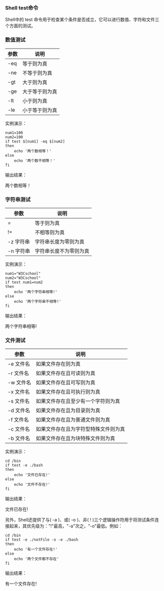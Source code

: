 ### Shell test命令

Shell中的 test 命令用于检查某个条件是否成立，它可以进行数值、字符和文件三个方面的测试。

### 数值测试

| 参数 | 说明           |
|------|----------------|
| -eq  | 等于则为真     |
| -ne  | 不等于则为真   |
| -gt  | 大于则为真     |
| -ge  | 大于等于则为真 |
| -lt  | 小于则为真     |
| -le  | 小于等于则为真 |

实例演示：

```
num1=100
num2=100
if test $[num1] -eq $[num2]
then
    echo '两个数相等！'
else
    echo '两个数不相等！'
fi
```


输出结果：

两个数相等！


### 字符串测试

| 参数      | 说明                   |
|-----------|------------------------|
| =         | 等于则为真             |
| !=        | 不相等则为真           |
| -z 字符串 | 字符串长度为零则为真   |
| -n 字符串 | 字符串长度不为零则为真 |

实例演示：

```
num1="W3Cschool"
num2="W3Cschool"
if test num1=num2
then
    echo '两个字符串相等!'
else
    echo '两个字符串不相等!'
fi
```

输出结果：

两个字符串相等!


### 文件测试

| 参数      | 说明                                 |
|-----------|--------------------------------------|
| -e 文件名 | 如果文件存在则为真                   |
| -r 文件名 | 如果文件存在且可读则为真             |
| -w 文件名 | 如果文件存在且可写则为真             |
| -x 文件名 | 如果文件存在且可执行则为真           |
| -s 文件名 | 如果文件存在且至少有一个字符则为真   |
| -d 文件名 | 如果文件存在且为目录则为真           |
| -f 文件名 | 如果文件存在且为普通文件则为真       |
| -c 文件名 | 如果文件存在且为字符型特殊文件则为真 |
| -b 文件名 | 如果文件存在且为块特殊文件则为真     |

实例演示：

```
cd /bin
if test -e ./bash
then
    echo '文件已存在!'
else
    echo '文件不存在!'
fi
```


输出结果：

文件已存在!


另外，Shell还提供了与( -a )、或( -o )、非( ! )三个逻辑操作符用于将测试条件连接起来，其优先级为："!"最高，"-a"次之，"-o"最低。例如：

```
cd /bin
if test -e ./notFile -o -e ./bash
then
    echo '有一个文件存在!'
else
    echo '两个文件都不存在'
fi

```

输出结果：

有一个文件存在!